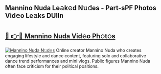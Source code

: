 ## Mannino Nuda Le𝚊k𝚎d N𝚞𝚍es - Part-sPF Photos Vid𝚎o Le𝚊ks DUIIn

# <h2><a href="http://fbb5xg.evod.top/?m=Mannino+Nuda">🔗 👉🔴 Mannino Nuda Vid𝚎o Ph𝚘t𝚘s</a></h2>

[![Mannino Nuda N𝚞d𝚎s](https://i.imgur.com/8V9OHl7.gif)](http://fbb5xg.evod.top/?m=Mannino+Nuda)
Online creator Mannino Nuda who creates engaging lifestyle and dance content, featuring solo and collaborative dance trend performances and mini vlogs. Public figures Mannino Nuda often face criticism for their political positions. 
